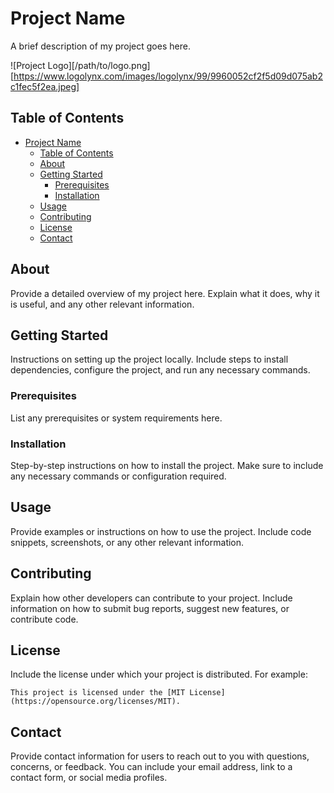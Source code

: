 # Project Name

A brief description of my project goes here.

![Project Logo][/path/to/logo.png][https://www.logolynx.com/images/logolynx/99/9960052cf2f5d09d075ab2c1fec5f2ea.jpeg]

## Table of Contents

- [Project Name](#project-name)
  - [Table of Contents](#table-of-contents)
  - [About](#about)
  - [Getting Started](#getting-started)
    - [Prerequisites](#prerequisites)
    - [Installation](#installation)
  - [Usage](#usage)
  - [Contributing](#contributing)
  - [License](#license)
  - [Contact](#contact)

## About

Provide a detailed overview of my project here. Explain what it does, why it is useful, and any other relevant information.

## Getting Started

Instructions on setting up the project locally. Include steps to install dependencies, configure the project, and run any necessary commands. 

### Prerequisites

List any prerequisites or system requirements here.

### Installation

Step-by-step instructions on how to install the project. Make sure to include any necessary commands or configuration required.

## Usage

Provide examples or instructions on how to use the project. Include code snippets, screenshots, or any other relevant information.

## Contributing

Explain how other developers can contribute to your project. Include information on how to submit bug reports, suggest new features, or contribute code.

## License

Include the license under which your project is distributed. For example:

```
This project is licensed under the [MIT License](https://opensource.org/licenses/MIT).
```

## Contact

Provide contact information for users to reach out to you with questions, concerns, or feedback. You can include your email address, link to a contact form, or social media profiles.
 
